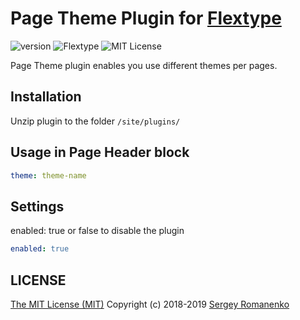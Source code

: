 # Page Theme Plugin for [Flextype](http://flextype.org/)
![version](https://img.shields.io/badge/version-1.2.0-brightgreen.svg?style=flat-square)
![Flextype](https://img.shields.io/badge/Flextype-0.9.4-green.svg?style=flat-square)
![MIT License](https://img.shields.io/badge/license-MIT-blue.svg?style=flat-square)

Page Theme plugin enables you use different themes per pages.

## Installation
Unzip plugin to the folder `/site/plugins/`

## Usage in Page Header block
```yaml
theme: theme-name
```

## Settings

enabled: true or false to disable the plugin

```yaml
enabled: true
```

## LICENSE
[The MIT License (MIT)](https://github.com/flextype-plugins/sitemap/blob/master/LICENSE) Copyright (c) 2018-2019 [Sergey Romanenko](https://github.com/Awilum)
